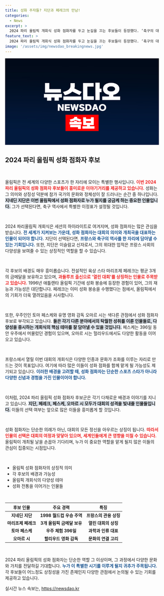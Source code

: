 ```yaml
---
title: 성화 주자들? 지단과 페레크의 만남!
categories:
  - News
excerpt: >
  2024 파리 올림픽 개회식 성화 점화자를 두고 눈길을 끄는 후보들이 등장했다. ‘축구의 대부’ 지단, 우주인 페스케, 영화 감독 오마르 등, 다양성을 상징할 이들의 경쟁이 더욱 흥미진진하다!
feature_text: >
  2024 파리 올림픽 개회식 성화 점화자를 두고 눈길을 끄는 후보들이 등장했다. ‘축구의 대부’ 지단, 우주인 페스케, 영화 감독 오마르 등, 다양성을 상징할 이들의 경쟁이 더욱 흥미진진하다!
image: '/assets/img/newsdao_breakingnews.jpg'
---
```


<p><img src="/assets/img/newsdao_breakingnews.jpg" alt="firstkoreanews 속보" /></p>

<h2 data-ke-size="size26">2024 파리 올림픽 성화 점화자 후보</h2>

<p data-ke-size="size16">&nbsp;</p>

<p>올림픽은 전 세계의 다양한 스포츠가 한 자리에 모이는 특별한 행사입니다. <b><span style="color: #ee2323;">이번 2024 파리 올림픽의 성화 점화자 후보들이 흥미로운 이야기거리를 제공하고 있습니다.</span></b> 성화는 그 의미와 상징성 덕분에 참가 국가의 문화와 정체성이 잘 드러나는 순간 중 하나입니다. <b><span style="background-color: #21538527;">지네딘 지단은 이번 올림픽에서 성화 점화자로 누가 될지를 궁금케 하는 중요한 인물입니다.</span></b> 그가 선택된다면, 축구 역사에서 특별한 이정표가 설정될 것입니다. </p>

<p data-ke-size="size16">&nbsp;</p>

<p>2024 파리올림픽 개회식은 세션의 하이라이트로 여겨지며, 성화 점화자는 많은 관심을 받습니다. <b><span style="color: #1a5490;">전 세계가 지켜보는 가운데, 성화 점화자는 대회의 의미와 개최국을 대표하는 인물이 되어야 합니다.</span></b> 지단이 선택된다면, <b><span style="color: #1a5490;">프랑스와 축구의 역사를 한 자리에 담아낼 수 있는 기회입니다.</span></b> 또한, 지단은 이슬람교 신자로서, 그의 위대한 업적은 프랑스 사회의 다양성을 보여줄 수 있는 상징적인 역할을 할 수 있습니다. </p>

<p data-ke-size="size16">&nbsp;</p>

<p>각 후보의 배경도 매우 흥미롭습니다. 전설적인 육상 스타 마리조제 페레크는 평균 3개의 금메달을 보유하고 있으며, <b><span style="color: #ee2323;">과들루프 출신으로 '열린 대회'를 상징하는 인물로 주목받고 있습니다.</span></b> 1996년 애틀랜타 올림픽 기간에 성화 봉송에 등장한 경험이 있어, 그의 재능과 가능성은 대단합니다. 페레크는 이미 성화 봉송을 수행했다는 점에서, 올림픽에서의 기회가 더욱 열려있음을 시사합니다. </p>

<p data-ke-size="size16">&nbsp;</p>

<p>또한, 우주인인 토마 페스케와 유명 영화 감독 오마르 시는 색다른 관점에서 성화 점화자 후보로 부각되고 있습니다. <b><span style="background-color: #21538527;">둘은 각기 다른 분야에서의 탁월한 성취를 이룬 인물들로, 다양성을 중시하는 개회식의 핵심 테마를 잘 담아낼 수 있을 것입니다.</span></b> 페스케는 396일 동안 우주에서 머물렀던 경험이 있으며, 오마르 시는 헐리우드에서도 다양한 활동을 이어오고 있습니다. </p>

<p data-ke-size="size16">&nbsp;</p>

<p>프랑스에서 열릴 이번 대회의 개회식은 다양한 인종과 문화가 조화를 이루는 자리로 만드는 것이 목표입니다. 여기에 따라 많은 이들이 성화 점화를 함께 맡게 될 가능성도 제기되고 있습니다. <b><span style="color: #1a5490;">이러한 배경을 고려할 때, 성화 점화자는 단순한 스포츠 스타가 아니라 다양한 신념과 경험을 가진 인물이어야 합니다.</span></b> </p>

<p data-ke-size="size16">&nbsp;</p>

<p>이처럼, 2024 파리 올림픽 성화 점화자 후보군은 각기 다채로운 배경과 이야기를 지니고 있습니다. <b><span style="background-color: #21538527;">지단, 페레크, 페스케, 오마르 시 모두가 대회의 성격을 빛내줄 인물들입니다.</span></b> 이들의 선택 여부는 앞으로 많은 이들을 흥미롭게 할 것입니다. </p>

<p data-ke-size="size16">&nbsp;</p>

<p>성화 점화자는 단순한 의례가 아닌, 대회의 모든 정신을 아우르는 상징이 됩니다. <b><span style="color: #ee2323;">따라서 인물의 선택은 대회의 여정과 맞닿아 있으며, 세계인들에게 큰 영향을 미칠 수 있습니다.</span></b> 올림픽이 개최될 날을 손꼽아 기다리며, 누가 이 중요한 역할을 맡게 될지 많은 이들의 관심이 집중되는 시점입니다. </p>

<p data-ke-size="size16">&nbsp;</p>

<ul>
<li>올림픽 성화 점화자의 상징적 의미</li>
<li>각 후보의 배경과 가능성</li>
<li>올림픽 개회식의 다양성 테마</li>
<li>성화 전통을 이어가는 인물들</li>
</ul>

<p data-ke-size="size16">&nbsp;</p>

<table style="width: 100%; border-collapse: collapse;">
  <thead>
    <tr>
      <th><b>후보 인물</b></th>
      <th><b>주요 경력</b></th>
      <th><b>특징</b></th>
    </tr>
  </thead>
  <tbody>
    <tr>
      <td style="text-align: center; height: 17px;"><b>지네딘 지단</b></td>
      <td style="text-align: center; height: 17px;"><b>1998 월드컵 우승 주역</b></td>
      <td style="text-align: center; height: 17px;"><b>프랑스의 관용 상징</b></td>
    </tr>
    <tr>
      <td style="text-align: center; height: 17px;"><b>마리조제 페레크</b></td>
      <td style="text-align: center; height: 17px;"><b>3개 올림픽 금메달 보유</b></td>
      <td style="text-align: center; height: 17px;"><b>열린 대회의 상징</b></td>
    </tr>
    <tr>
      <td style="text-align: center; height: 17px;"><b>토마 페스케</b></td>
      <td style="text-align: center; height: 17px;"><b>우주 체험 396일</b></td>
      <td style="text-align: center; height: 17px;"><b>과학과 인류 대표</b></td>
    </tr>
    <tr>
      <td style="text-align: center; height: 17px;"><b>오마르 시</b></td>
      <td style="text-align: center; height: 17px;"><b>할리우드 영화 감독</b></td>
      <td style="text-align: center; height: 17px;"><b>문화의 연결 고리</b></td>
    </tr>
  </tbody>
</table>

<p data-ke-size="size16">&nbsp;</p>

<p>2024 파리 올림픽의 성화 점화자는 단순한 역할 그 이상이며, 그 과정에서 다양한 문화와 가치를 전달하길 기대합니다. <b><span style="color: #1a5490;">누가 이 특별한 시기를 이루게 될지 귀추가 주목됩니다.</span></b> 각 후보들이 어느정도 상징성을 가진 존재인지 다양한 관점에서 논의될 수 있는 기회를 제공하고 있습니다.</p>
실시간 뉴스 속보는, <a href="https://newsdao.kr" rel="dofollow">https://newsdao.kr</a>


